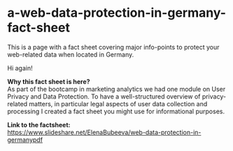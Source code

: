 # a-web-data-protection-in-germany-fact-sheet
This is a page with a fact sheet covering major info-points to protect your web-related data when located in Germany. 

Hi again!

<b>Why this fact sheet is here?</b></br>
As part of the bootcamp in marketing analytics we had one module on User Privacy and Data Protection. To have a well-structured overview of privacy-related matters, in particular legal aspects of user data collection and processing I created a fact sheet you might use for informational purposes.

<b>Link to the factsheet:</b></br>
https://www.slideshare.net/ElenaBubeeva/web-data-protection-in-germanypdf
